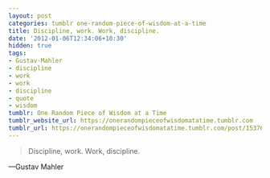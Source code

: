 ```yaml
---
layout: post
categories: tumblr one-random-piece-of-wisdom-at-a-time
title: Discipline, work. Work, discipline.
date: '2012-01-06T12:34:06+10:30'
hidden: true
tags:
- Gustav-Mahler
- discipline
- work
- work
- discipline
- quote
- wisdom
tumblr: One Random Piece of Wisdom at a Time
tumblr_website_url: https://onerandompieceofwisdomatatime.tumblr.com
tumblr_url: https://onerandompieceofwisdomatatime.tumblr.com/post/15376150739/discipline-work-work-discipline
---
```

> Discipline, work. Work, discipline.

—Gustav Mahler
